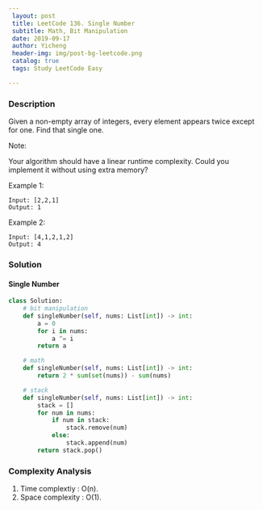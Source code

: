 ```yaml
--- 
 layout: post
 title: LeetCode 136. Single Number
 subtitle: Math, Bit Manipulation
 date: 2019-09-17
 author: Yicheng
 header-img: img/post-bg-leetcode.png
 catalog: true
 tags: Study LeetCode Easy

---
```


### Description

Given a non-empty array of integers, every element appears twice except for one. Find that single one.

Note:

Your algorithm should have a linear runtime complexity. Could you implement it without using extra memory?

Example 1:
```
Input: [2,2,1]
Output: 1
```

Example 2:
```
Input: [4,1,2,1,2]
Output: 4
```

### Solution

#### Single Number

```python
class Solution:
    # bit manipulation
    def singleNumber(self, nums: List[int]) -> int:
        a = 0
        for i in nums:
            a ^= i
        return a

    # math
    def singleNumber(self, nums: List[int]) -> int:
        return 2 * sum(set(nums)) - sum(nums)

    # stack
    def singleNumber(self, nums: List[int]) -> int:
        stack = []
        for num in nums:
            if num in stack:
                stack.remove(num)
            else:
                stack.append(num)
        return stack.pop()
```

### Complexity Analysis

1. Time complextiy : O(n).
2. Space complexity : O(1).
